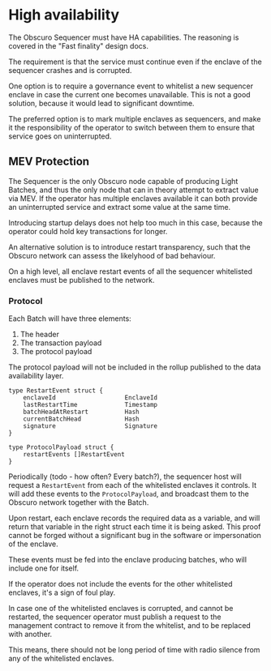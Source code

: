 # High availability

The Obscuro Sequencer must have HA capabilities. The reasoning is covered in the "Fast finality" design docs.

The requirement is that the service must continue even if the enclave of the sequencer crashes and is corrupted.

One option is to require a governance event to whitelist a new sequencer enclave in case the current one becomes unavailable.
This is not a good solution, because it would lead to significant downtime.

The preferred option is to mark multiple enclaves as sequencers, and make it the responsibility of the operator to switch
between them to ensure that service goes on uninterrupted.

## MEV Protection 

The Sequencer is the only Obscuro node capable of producing Light Batches, and thus the only node that can in theory
attempt to extract value via MEV. If the operator has multiple enclaves available it can both provide an uninterrupted service
and extract some value at the same time.

Introducing startup delays does not help too much in this case, because the operator could hold key transactions for longer.


An alternative solution is to introduce restart transparency, such that the Obscuro network can assess the likelyhood
of bad behaviour.  

On a high level, all enclave restart events of all the sequencer whitelisted enclaves must be published to the network.

### Protocol

Each Batch will have three elements:

1. The header
2. The transaction payload
3. The protocol payload

The protocol payload will not be included in the rollup published to the data availability layer. 

```golang
type RestartEvent struct {
	enclaveId                   EnclaveId
	lastRestartTime             Timestamp
	batchHeadAtRestart          Hash
	currentBatchHead            Hash
	signature                   Signature
}

type ProtocolPayload struct {
    restartEvents []RestartEvent	
}
```

Periodically (todo - how often? Every batch?), the sequencer host will request a `RestartEvent` from each of the whitelisted enclaves it controls.
It will add these events to the `ProtocolPayload`, and broadcast them to the Obscuro network together with the Batch.

Upon restart, each enclave records the required data as a variable, and will return that variable in the right struct each time it is being asked. 
This proof cannot be forged without a significant bug in the software or impersonation of the enclave. 

These events must be fed into the enclave producing batches, who will include one for itself.

If the operator does not include the events for the other whitelisted enclaves, it's a sign of foul play.

In case one of the whitelisted enclaves is corrupted, and cannot be restarted, the sequencer operator must publish a request to the
management contract to remove it from the whitelist, and to be replaced with another.

This means, there should not be long period of time with radio silence from any of the whitelisted enclaves.
